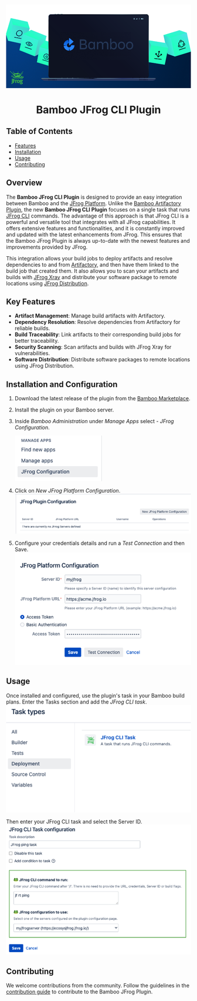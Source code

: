 [![Introduction](src/main/resources/images/intro.png)](#readme)

<div align="center">

# Bamboo JFrog CLI Plugin

</div>


## Table of Contents

- [Features](#features)
- [Installation](#installation)
- [Usage](#usage)
- [Contributing](#contributing)

## Overview

The **Bamboo JFrog CLI Plugin** is designed to provide an easy integration between Bamboo and the [JFrog Platform](https://jfrog.com/solution-sheet/jfrog-platform/).
Unlike the [Bamboo Artifactory Plugin](https://plugins.atlassian.com/plugin/details/27818), the new **Bamboo JFrog CLI Plugin** focuses on a single task that runs [JFrog CLI](https://jfrog.com/help/r/jfrog-cli/jfrog-cli) commands.
The advantage of this approach is that JFrog CLI is a powerful and versatile tool that integrates with all JFrog capabilities.
It offers extensive features and functionalities, and it is constantly improved and updated with the latest enhancements from JFrog.
This ensures that the Bamboo JFrog Plugin is always up-to-date with the newest features and improvements provided by JFrog.

This integration allows your build jobs to deploy artifacts and resolve dependencies to and
from [Artifactory](https://jfrog.com/artifactory/), and then have them linked to the build job that created them.
It also allows you to scan your artifacts and builds with [JFrog Xray](https://jfrog.com/xray/) and distribute your
software package to remote locations using [JFrog Distribution](https://jfrog.com/distribution/).

## Key Features

- **Artifact Management**: Manage build artifacts with Artifactory.
- **Dependency Resolution**: Resolve dependencies from Artifactory for reliable builds.
- **Build Traceability**: Link artifacts to their corresponding build jobs for better traceability.
- **Security Scanning**: Scan artifacts and builds with JFrog Xray for vulnerabilities.
- **Software Distribution**: Distribute software packages to remote locations using JFrog Distribution.

## Installation and Configuration

1. Download the latest release of the plugin from the [Bamboo Marketplace](https://marketplace.atlassian.com/).
2. Install the plugin on your Bamboo server.
3. Inside *Bamboo Administration* under *Manage Apps* select - *JFrog Configuration*.

   ![Bamboo Administration - Manage Apps - JFrog Configuration](images/readme/menu.png)
4. Click on *New JFrog Platform Configuration*.
   ![New JFrog Platform Configuration](images/readme/newConfig.png)
5. Configure your credentials details and run a *Test Connection* and then Save.
   ![Server Configuration](images/readme/serverConfig.png)

## Usage

Once installed and configured, use the plugin's task in your Bamboo build plans.
Enter the Tasks section and add the *JFrog CLI task*.
![Selecting JFrog CLI task](images/readme/selectTask.png)

Then enter your JFrog CLI task and select the Server ID.
![Selecting JFrog CLI task](images/readme/task.png)

## Contributing

We welcome contributions from the community. Follow the guidelines in the [contribution guide](link-to-contribution-guide) to contribute to the Bamboo JFrog Plugin.
